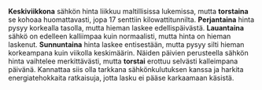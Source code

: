 **Keskiviikkona** sähkön hinta liikkuu maltillisissa lukemissa, mutta **torstaina** se kohoaa huomattavasti, jopa 17 senttiin kilowattitunnilta. **Perjantaina** hinta pysyy korkealla tasolla, mutta hieman laskee edellispäivästä. **Lauantaina** sähkö on edelleen kalliimpaa kuin normaalisti, mutta hinta on hieman laskenut. **Sunnuntaina** hinta laskee entisestään, mutta pysyy silti hieman korkeampana kuin viikolla keskimäärin. Näiden päivien perusteella sähkön hinta vaihtelee merkittävästi, mutta **torstai** erottuu selvästi kalleimpana päivänä. Kannattaa siis olla tarkkana sähkönkulutuksen kanssa ja harkita energiatehokkaita ratkaisuja, jotta lasku ei pääse karkaamaan käsistä.